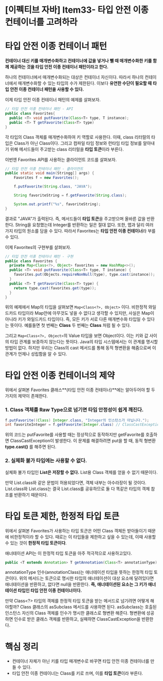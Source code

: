 # [이펙티브 자바] Item33- 타입 안전 이종 컨테이너를 고려하라

# 타입 안전 이종 컨테이너 패턴

**컨테이너 대신 키를 매개변수화하고 컨테이너에 값을 넣거나 뺄 때 매개변수화한 키를 함께 제공하는 것을 타입 안전 이종 컨테이너 패턴이라고 한다.**

하나의 컨테이너에서 매개변수화되는 대상은 컨테이너 자신이다. 따라서 하나의 컨테이너에서 매개변수화할 수 있는 타입의 수가 제한된다. 이보다 **유연한 수단이 필요할 때** **타입 안전 이종 컨테이너 패턴을 사용할 수 있다.**

이제 타입 안전 이종 컨테이너 패턴의 예제를 살펴보자.

```java
// 타입 안전 이종 컨테이너 패턴 - API
public class Favorites{
  public <T> void putFavorite(Class<T> type, T instance);
  public <T> T getFavorite(Class<T> type)
}
```

각 타입의 Class 객체를 매개변수화하여 키 역할로 사용한다. 이때, class 리터럴의 타입은 Class가 아닌 Class<T>이다. 그리고 컴파일 타임 정보와 런타임 타입 정보를 알아내기 위해 메서드들이 주고받는 class 리터럴을 **타입 토큰**이라 부른다.

이번엔 Favorites API를 사용하는 클라이언트 코드를 살펴보자.

```java
// 타입 안전 이종 컨테이너 패턴 - 클라이언트
public static void main(Stringg[] args) {
	Favorites f = new Favorites();

	f.putFavorite(String.class, "JAVA");

	String favoriteString = f.getFavorite(String.class);

	System.out.printf("%s", favoriteString);
}
```

결과로 "JAVA"가 출력된다. 즉, 메서드들이 **타입 토큰**을 주고받으며 올바른 값을 반환한다. String을 요청했는데 Integer를 반환하는 일은 절대 없다. 또한, 맵과 달리 여러 가지 타입의 원소를 담을 수 있다. 따라서 Favorites는 **타입 안전 이종 컨테이너**라 부를 수 있다.

이제 Favorites의 구현부를 살펴보자.

```java
// 타입 안전 이종 컨테이너 패턴 - 구현
public class Favorites {
  private Map<Class<?>, Object> favorites = new HashMap<>();
  public <T> void putFavorite(Class<T> type, T instance) {
    favorites.put(Objects.requireNonNull(type), type.cast(instance));
  }
  public <T> T getFavorite(Class<T> type) {
    return type.cast(favorites.get(type));
  }
}
```

위의 예제에서 Map의 타입을 살펴보면 `Map<Class<?>, Object>` 이다. 비한정적 와일드카드 타입이라 Map안에 아무것도 넣을 수 없다고 생각할 수 있지만, 사실은 Map이 아니라 키가 와일드카드 타입이다. 즉, 모든 키가 서로 다른 매개변수화 타입일 수 있다는 뜻이다. 예를들면 첫 번째는 **Class<String>** 두 번째는 **Class<Integer>** 처럼 될 수 있다.

그리고 `Map<Class<?>, Object>`의 Value 타입을 보면 Object이다. 이는 키와 값 사이의 타입 관계를 보증하지 않는다는 뜻이다. Java의 타입 시스템에서는 이 관계를 명시할 방법이 없다. 하지만 우리는 Class의 cast 메서드를 통해 동적 형변환을 해줌으로써 이 관계가 언제나 성립함을 알 수 있다.

# 타입 안전 이종 컨테이너의 제약

위에서 살펴본 Favorites 클래스**(타입 안전 이종 컨테이너)**에는 알아두어야 할 두 가지의 제약이 존재한다.

### 1. Class 객체를 Raw Type으로 넘기면 타입 안정성이 쉽게 깨진다.

```java
f.putFavorite((Class) Integer.class, "Integer의 인스턴스가 아닙니다.");
int favoriteInteger = f.getFavorite(Integer.class) // ClassCastException
```

위의 코드는 putFavorite를 사용할 때는 정상적으로 동작하지만 getFavorite를 호출하면 ClassCastException이 발생한다. 이 문제를 해결하려면 put을 할 때, 동적 형변환 **type.cast()** 를 해주면 된다. 

### 2. 실체화 불가 타입에는 사용할 수 없다.

실체화 불가 타입인 **List<String>은 저장할 수 없다.** List<String>용 Class 객체를 얻을 수 없기 때문이다. 

만약 List<String>.class와 같은 문법이 허용되었다면, 객체 내부는 아수라장이 될 것이다. List<String>.class와 List<Integer>.class는 결국 List.class를 공유하므로 둘 다 똑같은 타입의 객체 참조를 반환하기 때문이다.

# 타입 토큰 제한, 한정적 타입 토큰

위에서 살펴본 Favorites가 사용하는 타입 토큰은 어떤 Class 객체든 받아들이기 때문에 비한정적이라 할 수 있다. 때로는 이 타입들을 제한하고 싶을 수 있는데, 이때 사용할 수 있는 것이 **한정적 타입 토큰이다**.

애너테이션 API는 이 한정적 타입 토큰을 아주 적극적으로 사용하고있다.

```java
public <T extends Annotation> T getAnnotation(Class<T> annotationType)
```

annotationType 인수(annotationClass)는 애너테이션 타입을 뜻하는 한정적 타입 토큰이다. 위의 메서드는 토큰으로 명시한 타입의 애너테이션이 대상 요소에 달려있다면 애너테이션을 반환하고, 없다면 null을 반환한다. **즉, 애너테이션된 요소는 그 키가 애너테이션 타입인 타입 안전 이종 컨테이너이다.**

만약 Class<?> 타입의 객체를 한정적 타입 토큰을 받는 메서드로 넘기려면 어떻게 해야할까? Class 클래스의 asSubclass 메서드를 사용하면 된다. asSubclass는 호출된 인스턴스 자신의 Class 객체를 인수가 명시한 클래스로 형변환 해준다. 형변환에 성공하면 인수로 받은 클래스 객체를 반환하고, 실패하면 ClassCastException을 반환한다.

# 핵심 정리
- 컨테이너 자체가 아닌 키를 타입 매개변수로 바꾸면 타입 안전 이종 컨테이너를 만들 수 있다.
- 타입 안전 이종 컨테이너는 Class를 키로 쓰며, 이를 **타입 토큰**이라 부른다.